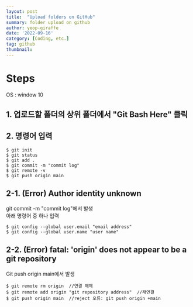 ```yaml
---
layout: post
title:  "Upload folders on GitHub"
summary: folder upload on github
author: yeop-giraffe
date: '2022-09-16'
category: [Coding, etc.]
tag: github
thumbnail: 
---
```


# Steps
OS : window 10 <br/>

## 1. 업로드할 폴더의 상위 폴더에서 "Git Bash Here" 클릭
## 2. 명령어 입력
```terminal
$ git init
$ git status
$ git add .
$ git commit -m "commit log"
$ git remote -v
$ git push origin main
```
## 2-1. (Error) Author identity unknown 
git commit -m "commit log"에서 발생<br/>
아래 명령어 중 하나 입력
```terminal
$ git config --global user.email "email address"
$ git config --global user.name "user name"
```

## 2-2. (Error) fatal: 'origin' does not appear to be a git repository
Git push origin main에서 발생<br/>
```terminal
$ git remote rm origin  //연결 해제
$ git remote add origin "git repository address"  //재연결
$ git push origin main  //reject 오류: git push origin +main
```





